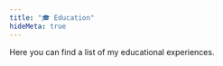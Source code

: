 ```yaml
---
title: "🎓 Education"
hideMeta: true
---
```

Here you can find a list of my educational experiences.

